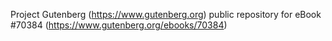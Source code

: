 Project Gutenberg (https://www.gutenberg.org) public repository for
eBook #70384 (https://www.gutenberg.org/ebooks/70384)
